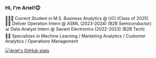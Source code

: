 ### Hi, I'm Ariel!😊 

👩🏻‍🎓 Current Student in M.S. Business Analytics @ UCI (Class of 2025)<br/>
👩‍💻 Deliver Operation Intern @ ASML (2023-2024) (B2B Semiconductor)<br/>
📊 Data Analyst Intern @ Savant Electronics (2022-2023) (B2B Tech)<br/>
👩‍🏫 Specializes in Machine Learning / Marketing Analytics / Customer Analytics / Operations Management<br/>

[![Ariel's GitHub stats](https://github-readme-stats.vercel.app/api?username=Arielmer&theme=cobalt&show_icons=true)](https://github.com/anuraghazra/github-readme-stats)
